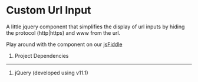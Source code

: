 Custom Url Input
================


A little jquery component that simplifies the display of url inputs by hiding the protocol (http|https) and www from the url.

Play around with the component on our [jsFiddle](https://jsfiddle.net/ufeahnwk/1/)

1) Project Dependencies
--------------------------------------

1. jQuery (developed using v11.1)
